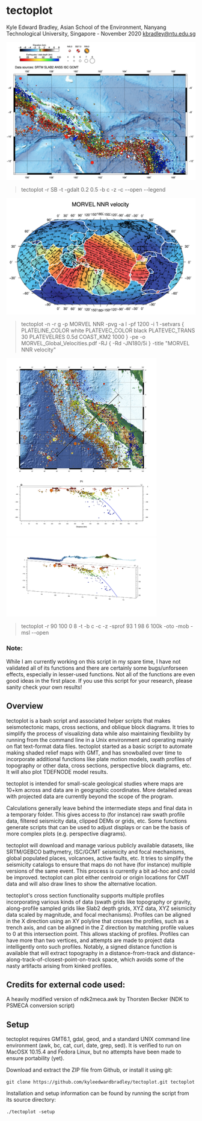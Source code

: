 # tectoplot

Kyle Edward Bradley, Asian School of the Environment, Nanyang Technological University, Singapore - November 2020
kbradley@ntu.edu.sg

<img src="pictures/solomon2.png" width="600">

> tectoplot -r SB -t -gdalt 0.2 0.5 -b c -z -c --open --legend

<img src="pictures/morvel-nnr.png" width="600">

> tectoplot -n -r g -p MORVEL NNR -pvg -a l -pf 1200 -i 1 -setvars { PLATELINE_COLOR white PLATEVEC_COLOR black PLATEVEC_TRANS 30 PLATEVELRES 0.5d COAST_KM2 1000 } -pe -o MORVEL_Global_Velocities.pdf -RJ { -Rd -JN180/5i } -title "MORVEL NNR velocity"






<div class="row">
  <div class="column">
    <img src="pictures/aceh.png" width="400">
  </div>
  <div class="column">
    <img src="pictures/aceh_oblique.png" width="400">
  </div>
</div>

>  tectoplot -r 90 100 0 8 -t -b c -c -z -sprof 93 1 98 6 100k -oto -mob -msl --open

### Note: 
While I am currently working on this script in my spare time, I have not validated all of its functions and there are certainly some bugs/unforseen effects, especially in lesser-used functions. Not all of the functions are even good ideas in the first place. If you use this script for your research, please sanity check your own results!

## Overview
tectoplot is a bash script and associated helper scripts that makes seismotectonic maps, cross sections, and oblique block diagrams. It tries to simplify the process of visualizing data while also maintaining flexibility by running from the command line in a Unix environment and operating mainly on flat text-format data files. tectoplot started as a basic script to automate making shaded relief maps with GMT, and has snowballed over time to incorporate additional functions like plate motion models, swath profiles of topography or other data, cross sections, perspective block diagrams, etc. It will also plot TDEFNODE model results. 

tectoplot is intended for small-scale geological studies where maps are 10+km across and data are in geographic coordinates. More detailed areas with projected data are currently beyond the scope of the program.

Calculations generally leave behind the intermediate steps and final data in a temporary folder. This gives access to (for instance) raw swath profile data, filtered seismicity data, clipped DEMs or grids, etc. Some functions generate scripts that can be used to adjust displays or can be the basis of more complex plots (e.g. perspective diagrams). 

tectoplot will download and manage various publicly available datasets, like SRTM/GEBCO bathymetry, ISC/GCMT seismicity and focal mechanisms, global populated places, volcanoes, active faults, etc. It tries to simplify the seismicity catalogs to ensure that maps do not have (for instance) multiple versions of the same event. This process is currently a bit ad-hoc and could be improved. tectoplot can plot either centroid or origin locations for CMT data and will also draw lines to show the alternative location.

tectoplot's cross section functionality supports multiple profiles incorporating various kinds of data (swath grids like topography or gravity, along-profile sampled grids like Slab2 depth grids, XYZ data, XYZ seismicity data scaled by magnitude, and focal mechanisms). Profiles can be aligned in the X direction using an XY polyline that crosses the profiles, such as a trench axis, and can be aligned in the Z direction by matching profile values to 0 at this intersection point. This allows stacking of profiles. Profiles can have more than two vertices, and attempts are made to project data intelligently onto such profiles. Notably, a signed distance function is available that will extract topography in a distance-from-track and distance-along-track-of-closest-point-on-track space, which avoids some of the nasty artifacts arising from kinked profiles. 

## Credits for external code used: 
A heavily modified version of ndk2meca.awk by Thorsten Becker (NDK to PSMECA conversion script)

## Setup

tectoplot requires GMT6.1, gdal, geod, and a standard UNIX command line environment (awk, bc, cat, curl, date, grep, sed).
It is verified to run on MacOSX 10.15.4 and Fedora Linux, but no attempts have been made to ensure portability (yet).

Download and extract the ZIP file from Github, or install it using git:

`git clone https://github.com/kyleedwardbradley/tectoplot.git tectoplot`

Installation and setup information can be found by running the script from its source directory:

`./tectoplot -setup`
